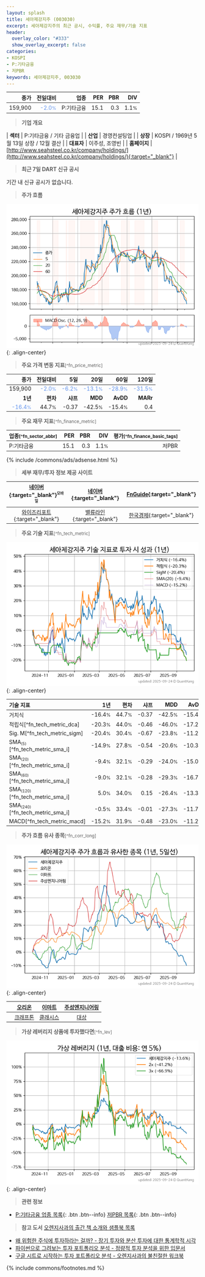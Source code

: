 ```yaml
---
layout: splash
title: 세아제강지주 (003030)
excerpt: 세아제강지주의 최근 공시, 수익률, 주요 재무/기술 지표
header:
  overlay_color: "#333"
  show_overlay_excerpt: false
categories:
- KOSPI
- P:기타금융
- 저PBR
keywords: 세아제강지주, 003030
---
```


| **종가** | **전일대비** | **업종** | **PER** | **PBR** | **DIV** |
| -------: | -----------: | -------: | ------: | ------: | ------: |
| 159,900 | <span style="color: cornflowerblue">-2.0<small>%</small></span> | P:기타금융 | 15.1 | 0.3 | 1.1<small>%</small> |

<!-- more -->


> **기업 개요**<a id="company"></a>

| <span style="white-space:nowrap;">**섹터**</span> | P:기타금융 / 기타 금융업 |
| <span style="white-space:nowrap;">**산업**</span> | 경영컨설팅업 |
| <span style="white-space:nowrap;">**상장**</span> | KOSPI / 1969년 5월 13일 상장 / 12월 결산 |
| <span style="white-space:nowrap;">**대표자**</span> | 이주성, 조영빈 |
| <span style="white-space:nowrap;">**홈페이지**</span> | [http://www.seahsteel.co.kr/company/holdings/](http://www.seahsteel.co.kr/company/holdings/){:target="_blank"} |


> **최근 7일 DART 신규 공시**<a id="dart"></a>

기간 내 신규 공시가 없습니다.


> **주가 흐름**<a id="price"></a>

![003030](/stock/images/003030.png){: .align-center}


> **주요 가격 변동 지표**<small>[^fn_price_metric]</small>

| **종가** | **전일대비** | **5일** | **20일** | **60일** | **120일** |
| -------: | -----------: | ------: | -------: | -------: | --------: |
| 159,900 | <span style="color: cornflowerblue">-2.0<small>%</small></span> | <span style="color: cornflowerblue">-6.2<small>%</small></span> | <span style="color: cornflowerblue">-13.1<small>%</small></span> | <span style="color: cornflowerblue">-28.9<small>%</small></span> | <span style="color: cornflowerblue">-31.5<small>%</small></span> |
| **1년** | **편차** | **샤프** | **MDD** | **AvDD** | **MARr** |
| <span style="color: cornflowerblue">-16.4<small>%</small></span> | 44.7<small>%</small> | -0.37 | -42.5<small>%</small> | -15.4<small>%</small> | 0.4 |


> **주요 재무 지표**<small>[^fn_finance_metric]</small>

| **업종**<small>[^fn_sector_abbr]</small> | **PER** | **PBR** | **DIV** | **평가**<small>[^fn_finance_basic_tags]</small> |
| :--------------------------------------- | ------: | ------: | ------: | ----------------------------------------------: |
| P:기타금융 | 15.1 | 0.3 | 1.1<small>%</small> | 저PBR |



{% include /commons/ads/adsense.html %}

> **세부 재무/투자 정보 제공 사이트**

| [네이버](https://m.stock.naver.com/domestic/stock/003030/finance/summary){:target="_blank"}<sup><small>모바일</small></sup> | [네이버](https://finance.naver.com/item/coinfo.naver?code=003030){:target="_blank"} | [FnGuide](https://comp.fnguide.com/SVO2/ASP/SVD_Invest.asp?gicode=A003030&MenuYn=Y){:target="_blank"} |
| :---: | :---: | :---: |
| [와이즈리포트](https://comp.wisereport.co.kr/company/c1040001.aspx?cmp_cd=003030){:target="_blank"} | [밸류라인](https://www.valueline.co.kr/finance/summary/003030){:target="_blank"} | [한국경제](https://markets.hankyung.com/stock/003030/financial-summary){:target="_blank"} |


> **주요 기술 지표**<small>[^fn_tech_metric]</small>


![003030](/stock/images/003030_tech.png){: .align-center}

| **기술 지표** | **1년** | **편차** | **샤프** | **MDD** | **AvDD** |
| :------------ | ------: | -----------: | -------: | ------: | -------: |
| 거치식 | -16.4<small>%</small> | 44.7<small>%</small> | -0.37 | -42.5<small>%</small> | -15.4<small>%</small> |
| 적립식[^fn_tech_metric_dca] | -20.3<small>%</small> | 44.0<small>%</small> | -0.46 | -46.0<small>%</small> | -17.2<small>%</small> |
| Sig. M[^fn_tech_metric_sigm] | -20.4<small>%</small> | 30.4<small>%</small> | -0.67 | -23.8<small>%</small> | -11.2<small>%</small> |
| SMA<small><sub>(5)</sub></small>[^fn_tech_metric_sma_i] | -14.9<small>%</small> | 27.8<small>%</small> | -0.54 | -20.6<small>%</small> | -10.3<small>%</small> |
| SMA<small><sub>(20)</sub></small>[^fn_tech_metric_sma_i] | -9.4<small>%</small> | 32.1<small>%</small> | -0.29 | -24.0<small>%</small> | -15.0<small>%</small> |
| SMA<small><sub>(60)</sub></small>[^fn_tech_metric_sma_i] | -9.0<small>%</small> | 32.1<small>%</small> | -0.28 | -29.3<small>%</small> | -16.7<small>%</small> |
| SMA<small><sub>(120)</sub></small>[^fn_tech_metric_sma_i] | 5.0<small>%</small> | 34.0<small>%</small> | 0.15 | -26.4<small>%</small> | -13.3<small>%</small> |
| SMA<small><sub>(240)</sub></small>[^fn_tech_metric_sma_i] | -0.5<small>%</small> | 33.4<small>%</small> | -0.01 | -27.3<small>%</small> | -11.7<small>%</small> |
| MACD[^fn_tech_metric_macd] | -15.2<small>%</small> | 31.9<small>%</small> | -0.48 | -23.0<small>%</small> | -11.2<small>%</small> |


> **주가 흐름 유사 종목**<a id="corr"></a><small>[^fn_corr_long]</small>

![003030](/stock/images/003030_corr.png){: .align-center}

|       | [오리온](/271560/) | [이마트](/139480/) | [주성엔지니어링](/036930/) |
| :---: | :------------------------------------: | :------------------------------------: | :------------------------------------: |
|       | [크래프톤](/259960/) | [클래시스](/214150/) | [대상](/001680/) |


> **가상 레버리지 상품에 투자했다면**<a id="2x"></a><small>[^fn_lev]</small>

![003030](/stock/images/003030_2x.png){: .align-center}


> **관련 정보**

- [P:기타금융 업종 목록](/stats/sector/kospi_업종_기타금융_종목/){: .btn .btn--info} [저PBR 목록](/fn/fn_low_pbr/){: .btn .btn--info}

> **참고 도서** [오렌지사과의 출간 책 소개와 샘플북 목록](https://kongdori.tistory.com/691)

- [왜 위험한 주식에 투자하라는 걸까? - 장기 투자와 분산 투자에 대한 통계학적 시각](https://kongdori.tistory.com/421)
- [파이썬으로 그려보는 투자 포트폴리오 분석  - 정량적 투자 분석을 위한 입문서](https://kongdori.tistory.com/643)
- [구글 시트로 시작하는 투자 포트폴리오 분석 - 오렌지사과의 불친절한 워크북](https://kongdori.tistory.com/449)


{% include commons/footnotes.md %}